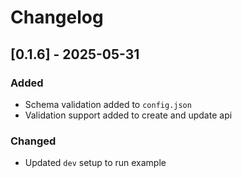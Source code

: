 # Changelog

## [0.1.6] - 2025-05-31
### Added
- Schema validation added to `config.json`
- Validation support added to create and update api

### Changed
- Updated `dev` setup to run example
